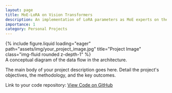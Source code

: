 ```yaml
---
layout: page
title: MoE-LoRA on Vision Transformers
description: An implementation of LoRA parameters as MoE experts on the QKV matrices of ViT architectures.
importance: 1
category: Personal Projects
---
```


<div class="row">
    <div class="col-sm mt-3 mt-md-0">
        {% include figure.liquid loading="eager" path="assets/img/your_project_image.jpg" title="Project Image" class="img-fluid rounded z-depth-1" %}
    </div>
</div>
<div class="caption">
    A conceptual diagram of the data flow in the architecture.
</div>

The main body of your project description goes here. Detail the project's objectives, the methodology, and the key outcomes.

Link to your code repository:
<a href="https://github.com/nevan-kurniawan/deep-learning-final-project/" class="btn btn-primary" role="button" target="_blank" rel="noopener noreferrer">View Code on GitHub</a>